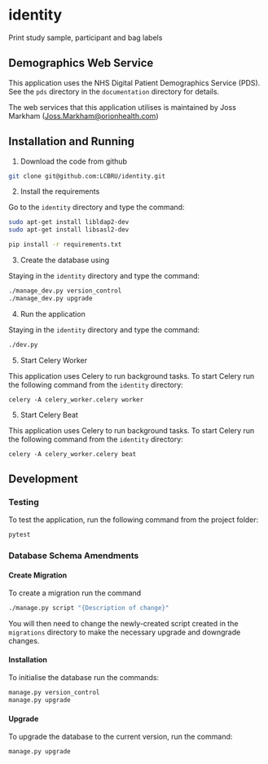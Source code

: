 # identity

Print study sample, participant and bag labels

## Demographics Web Service

This application uses the NHS Digital Patient Demographics Service (PDS).  See
the `pds` directory in the `documentation` directory for details.

The web services that this application utilises is maintained by Joss Markham (Joss.Markham@orionhealth.com)

## Installation and Running

1. Download the code from github

```bash
git clone git@github.com:LCBRU/identity.git
```

2. Install the requirements

Go to the `identity` directory and type the command:

```bash
sudo apt-get install libldap2-dev
sudo apt-get install libsasl2-dev

pip install -r requirements.txt
```

3. Create the database using

Staying in the `identity` directory and type the command:

```bash
./manage_dev.py version_control
./manage_dev.py upgrade
```

4. Run the application

Staying in the `identity` directory and type the command:

```bash
./dev.py
```

5. Start Celery Worker

This application uses Celery to run background tasks.
To start Celery run the following command from the `identity`
directory:

```
celery -A celery_worker.celery worker
```

5. Start Celery Beat

This application uses Celery to run background tasks.
To start Celery run the following command from the `identity`
directory:

```
celery -A celery_worker.celery beat
```

## Development

### Testing

To test the application, run the following command from the project folder:

```bash
pytest
```

### Database Schema Amendments

#### Create Migration

To create a migration run the command

```bash
./manage.py script "{Description of change}"
```

You will then need to change the newly-created script created in the
`migrations` directory to make the necessary upgrade and downgrade
changes.

#### Installation

To initialise the database run the commands:

```bash
manage.py version_control
manage.py upgrade
```

#### Upgrade

To upgrade the database to the current version, run the command:

```bash
manage.py upgrade
```
